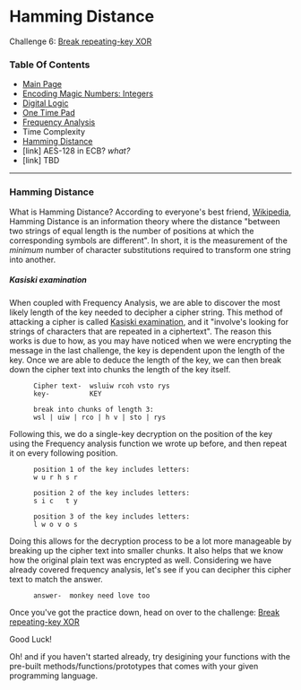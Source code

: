 # Hamming Distance
Challenge 6: [Break repeating-key XOR](https://cryptopals.com/sets/1/challenges/6)

### Table Of Contents
* [Main Page](../)
* [Encoding Magic Numbers: Integers](../problem1/)
* [Digital Logic](../problem2/)
* [One Time Pad](../problem3/)
* [Frequency Analysis](../problem4/)
* Time Complexity
* [Hamming Distance](../problem6/)
* [link] AES-128 in ECB? *what?*
* [link] TBD
---
### Hamming Distance
What is Hamming Distance?  According to everyone's best friend, [Wikipedia](https://en.wikipedia.org/wiki/Hamming_distance), Hamming Distance is an information theory where the distance "between two strings of equal length is the number of positions at which the corresponding symbols are different". In short, it is the measurement of the *minimum* number of character substitutions required to transform one string into another.


##### Kasiski examination
When coupled with Frequency Analysis, we are able to discover the most likely length of the key needed to decipher a cipher string.  This method of attacking a cipher is called [Kasiski examination](https://en.wikipedia.org/wiki/Kasiski_examination), and it "involve's looking for strings of characters that are repeated in a ciphertext".  The reason this works is due to how, as you may have noticed when we were encrypting the message in the last challenge, the key is dependent upon the length of the key.  Once we are able to deduce the length of the key, we can then break down the cipher text into chunks the length of the key itself.
```
      Cipher text-  wsluiw rcoh vsto rys
      key-          KEY

      break into chunks of length 3:
      wsl | uiw | rco | h v | sto | rys
```

Following this, we do a single-key decryption on the position of the key using the Frequency analysis function we wrote up before, and then repeat it on every following position.
```
      position 1 of the key includes letters:
      w u r h s r

      position 2 of the key includes letters:
      s i c   t y
      
      position 3 of the key includes letters:
      l w o v o s
```

Doing this allows for the decryption process to be a lot more manageable by breaking up the cipher text into smaller chunks.  It also helps that we know how the original plain text was encrypted as well.  Considering we have already covered frequency analysis, let's see if you can decipher this cipher text to match the answer.
```
      answer-  monkey need love too
```

Once you've got the practice down, head on over to the challenge: [Break repeating-key XOR](https://cryptopals.com/sets/1/challenges/6)

Good Luck!

Oh! and if you haven't started already, try desigining your functions with the pre-built methods/functions/prototypes that comes with your given programming language.